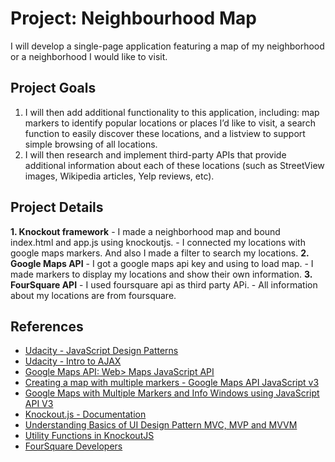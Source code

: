 # Project: Neighbourhood Map
I will develop a single-page application featuring a map of my neighborhood or a neighborhood I would like to visit.

## Project Goals
1. I will then add additional functionality to this application, including: map markers to identify popular locations or places I’d like to visit, a search function to easily discover these locations, and a listview to support simple browsing of all locations.
2. I will then research and implement third-party APIs that provide additional information about each of these locations (such as StreetView images, Wikipedia articles, Yelp reviews, etc).

## Project Details
**1. Knockout framework**
    - I made a neighborhood map and bound index.html and app.js using knockoutjs.
    - I connected my locations with google maps markers. And also I made a filter to search my locations.
**2. Google Maps API**
    - I got a google maps api key and using to load map.
    - I made markers to display my locations and show their own information.
**3. FourSquare API**
    - I used foursquare api as third party APi.
    - All information about my locations are from foursquare.


## References
- [Udacity - JavaScript Design Patterns](https://www.udacity.com/course/javascript-design-patterns--ud989)
- [Udacity - Intro to AJAX](https://www.udacity.com/course/intro-to-ajax--ud110)
- [Google Maps API: Web> Maps JavaScript API](https://developers.google.com/maps/documentation/javascript/tutorial)
- [Creating a map with multiple markers - Google Maps API JavaScript v3](http://en.marnoto.com/2013/12/mapa-com-varios-marcadores-google-maps.html)
- [Google Maps with Multiple Markers and Info Windows using JavaScript API V3](https://www.codexworld.com/google-maps-with-multiple-markers-using-javascript-api/)
- [Knockout.js - Documentation](http://knockoutjs.com/documentation/introduction.html)
- [Understanding Basics of UI Design Pattern MVC, MVP and MVVM](https://www.codeproject.com/articles/228214/understanding-basics-of-ui-design-pattern-mvc-mvp)
- [Utility Functions in KnockoutJS](http://www.knockmeout.net/2011/04/utility-functions-in-knockoutjs.html)
- [FourSquare Developers](https://developer.foursquare.com/)
